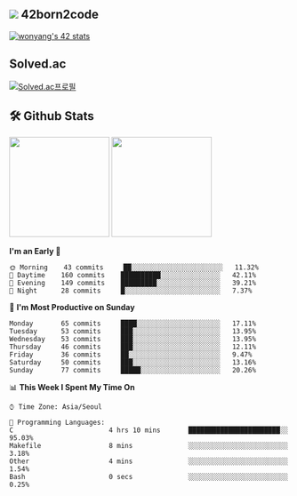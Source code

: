 
## <img src="https://img.shields.io/badge/-000000?style=flat&logo=42&logoColor=white"> 42born2code
[![wonyang's 42 stats](https://badge42.vercel.app/api/v2/cl5nhe5b6007809kydha7ht42/stats?cursusId=21&coalitionId=88)](https://profile.intra.42.fr/users/wonyang)

## Solved.ac
[![Solved.ac프로필](http://mazassumnida.wtf/api/v2/generate_badge?boj=bennyws)](https://solved.ac/bennyws)

## 🛠️ Github Stats
<p>
  <img height="180em" src="https://github-readme-stats-veggie-garden.vercel.app/api?username=gemstoneyang&show_icons=true&include_all_commits=true&bg_color=30,e96443,904e95&title_color=fff&text_color=fff">
  <img height="180em" src="https://github-readme-stats-veggie-garden.vercel.app/api/top-langs/?username=gemstoneyang&layout=compact&bg_color=30,e96443,904e95&title_color=fff&text_color=fff">
</p>

<!--START_SECTION:waka-->
**I'm an Early 🐤** 

```text
🌞 Morning    43 commits     ██░░░░░░░░░░░░░░░░░░░░░░░   11.32% 
🌆 Daytime    160 commits    ██████████░░░░░░░░░░░░░░░   42.11% 
🌃 Evening    149 commits    █████████░░░░░░░░░░░░░░░░   39.21% 
🌙 Night      28 commits     █░░░░░░░░░░░░░░░░░░░░░░░░   7.37%

```
📅 **I'm Most Productive on Sunday** 

```text
Monday       65 commits     ████░░░░░░░░░░░░░░░░░░░░░   17.11% 
Tuesday      53 commits     ███░░░░░░░░░░░░░░░░░░░░░░   13.95% 
Wednesday    53 commits     ███░░░░░░░░░░░░░░░░░░░░░░   13.95% 
Thursday     46 commits     ███░░░░░░░░░░░░░░░░░░░░░░   12.11% 
Friday       36 commits     ██░░░░░░░░░░░░░░░░░░░░░░░   9.47% 
Saturday     50 commits     ███░░░░░░░░░░░░░░░░░░░░░░   13.16% 
Sunday       77 commits     █████░░░░░░░░░░░░░░░░░░░░   20.26%

```


📊 **This Week I Spent My Time On** 

```text
⌚︎ Time Zone: Asia/Seoul

💬 Programming Languages: 
C                        4 hrs 10 mins       ███████████████████████░░   95.03% 
Makefile                 8 mins              ░░░░░░░░░░░░░░░░░░░░░░░░░   3.18% 
Other                    4 mins              ░░░░░░░░░░░░░░░░░░░░░░░░░   1.54% 
Bash                     0 secs              ░░░░░░░░░░░░░░░░░░░░░░░░░   0.25%

```


<!--END_SECTION:waka-->
